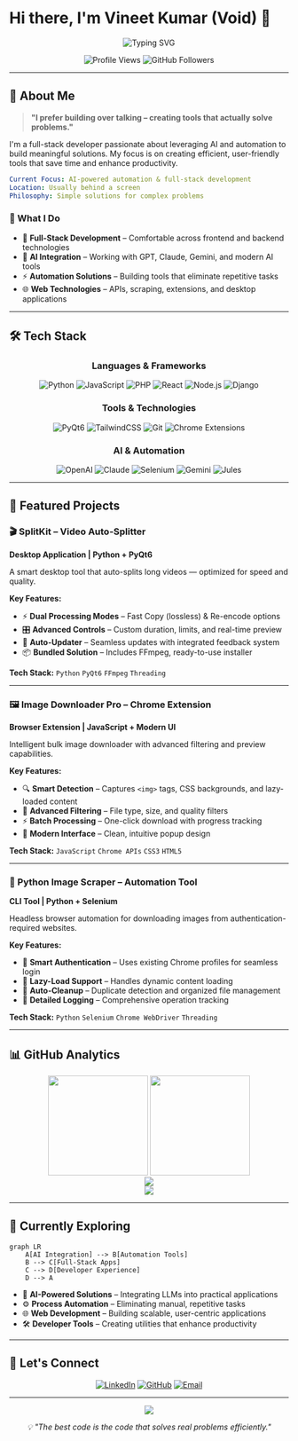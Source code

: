 # Hi there, I'm Vineet Kumar (Void) 👋

<div align="center">
  <img src="https://readme-typing-svg.herokuapp.com?font=Fira+Code&weight=500&size=24&pause=1000&color=58A6FF&center=true&vCenter=true&width=600&lines=Full-Stack+Developer;AI+Automation+Enthusiast;Problem+Solver+%26+Tool+Builder" alt="Typing SVG" />
</div>

<p align="center">
  <img src="https://komarev.com/ghpvc/?username=void032&label=Profile%20Views&color=58a6ff&style=for-the-badge" alt="Profile Views"/>
  <img src="https://img.shields.io/github/followers/void032?label=Followers&style=for-the-badge&color=58a6ff" alt="GitHub Followers"/>
</p>

---

## 🚀 About Me

> **"I prefer building over talking – creating tools that actually solve problems."**

I'm a full-stack developer passionate about leveraging AI and automation to build meaningful solutions. My focus is on creating efficient, user-friendly tools that save time and enhance productivity.

```yaml
Current Focus: AI-powered automation & full-stack development
Location: Usually behind a screen
Philosophy: Simple solutions for complex problems
```

### 🎯 What I Do
- 🔧 **Full-Stack Development** – Comfortable across frontend and backend technologies
- 🤖 **AI Integration** – Working with GPT, Claude, Gemini, and modern AI tools
- ⚡ **Automation Solutions** – Building tools that eliminate repetitive tasks
- 🌐 **Web Technologies** – APIs, scraping, extensions, and desktop applications

---

## 🛠️ Tech Stack

<div align="center">

### Languages & Frameworks
![Python](https://img.shields.io/badge/Python-3776AB?style=for-the-badge&logo=python&logoColor=white)
![JavaScript](https://img.shields.io/badge/JavaScript-F7DF1E?style=for-the-badge&logo=javascript&logoColor=black)
![PHP](https://img.shields.io/badge/PHP-777BB4?style=for-the-badge&logo=php&logoColor=white)
![React](https://img.shields.io/badge/React-20232A?style=for-the-badge&logo=react&logoColor=61DAFB)
![Node.js](https://img.shields.io/badge/Node.js-43853D?style=for-the-badge&logo=node.js&logoColor=white)
![Django](https://img.shields.io/badge/Django-092E20?style=for-the-badge&logo=django&logoColor=white)

### Tools & Technologies
![PyQt6](https://img.shields.io/badge/PyQt6-41CD52?style=for-the-badge&logo=qt&logoColor=white)
![TailwindCSS](https://img.shields.io/badge/Tailwind_CSS-38B2AC?style=for-the-badge&logo=tailwind-css&logoColor=white)
![Git](https://img.shields.io/badge/Git-F05032?style=for-the-badge&logo=git&logoColor=white)
![Chrome Extensions](https://img.shields.io/badge/Chrome-4285F4?style=for-the-badge&logo=google-chrome&logoColor=white)

### AI & Automation
![OpenAI](https://img.shields.io/badge/OpenAI-412991?style=for-the-badge&logo=openai&logoColor=white)
![Claude](https://img.shields.io/badge/Claude-FF6B35?style=for-the-badge&logo=anthropic&logoColor=white)
![Selenium](https://img.shields.io/badge/Selenium-43B02A?style=for-the-badge&logo=selenium&logoColor=white)
![Gemini](https://img.shields.io/badge/Gemini-FF6F00?style=for-the-badge&logo=google&logoColor=white)
![Jules](https://img.shields.io/badge/Jules-0057B7?style=for-the-badge&logo=data&logoColor=white)

</div>

---

## 🎯 Featured Projects

### 🎬 SplitKit – Video Auto-Splitter
**Desktop Application | Python + PyQt6**

 A smart desktop tool that auto-splits long videos — optimized for speed and quality.

**Key Features:**
- ⚡ **Dual Processing Modes** – Fast Copy (lossless) & Re-encode options
- 🎛️ **Advanced Controls** – Custom duration, limits, and real-time preview
- 🔄 **Auto-Updater** – Seamless updates with integrated feedback system
- 📦 **Bundled Solution** – Includes FFmpeg, ready-to-use installer

**Tech Stack:** `Python` `PyQt6` `FFmpeg` `Threading`

---

### 🖼️ Image Downloader Pro – Chrome Extension
**Browser Extension | JavaScript + Modern UI**

Intelligent bulk image downloader with advanced filtering and preview capabilities.

**Key Features:**
- 🔍 **Smart Detection** – Captures `<img>` tags, CSS backgrounds, and lazy-loaded content
- 🎨 **Advanced Filtering** – File type, size, and quality filters
- ⚡ **Batch Processing** – One-click download with progress tracking
- 💫 **Modern Interface** – Clean, intuitive popup design

**Tech Stack:** `JavaScript` `Chrome APIs` `CSS3` `HTML5`

---

### 🐍 Python Image Scraper – Automation Tool
**CLI Tool | Python + Selenium**

Headless browser automation for downloading images from authentication-required websites.

**Key Features:**
- 🔐 **Smart Authentication** – Uses existing Chrome profiles for seamless login
- 🚀 **Lazy-Load Support** – Handles dynamic content loading
- 🧹 **Auto-Cleanup** – Duplicate detection and organized file management
- 📝 **Detailed Logging** – Comprehensive operation tracking

**Tech Stack:** `Python` `Selenium` `Chrome WebDriver` `Threading`

---

## 📊 GitHub Analytics

<div align="center">
  <img height="180em" src="https://github-readme-stats.vercel.app/api?username=void032&show_icons=true&theme=github_dark&hide_border=true&count_private=true&include_all_commits=true" />
  <img height="180em" src="https://github-readme-stats.vercel.app/api/top-langs/?username=void032&layout=compact&theme=github_dark&hide_border=true&langs_count=8" />
</div>

<div align="center">
  <img src="https://github-readme-streak-stats.herokuapp.com/?user=void032&theme=github-dark-blue&hide_border=true" />
</div>

<div align="center">
  <img src="https://github-readme-activity-graph.vercel.app/graph?username=void032&theme=github-compact&hide_border=true&area=true" />
</div>

---

## 🔭 Currently Exploring

```mermaid
graph LR
    A[AI Integration] --> B[Automation Tools]
    B --> C[Full-Stack Apps]
    C --> D[Developer Experience]
    D --> A
```

- 🤖 **AI-Powered Solutions** – Integrating LLMs into practical applications
- ⚙️ **Process Automation** – Eliminating manual, repetitive tasks
- 🌐 **Web Development** – Building scalable, user-centric applications
- 🛠️ **Developer Tools** – Creating utilities that enhance productivity

---

## 🤝 Let's Connect

<div align="center">

[![LinkedIn](https://img.shields.io/badge/LinkedIn-0077B5?style=for-the-badge&logo=linkedin&logoColor=white)](https://www.linkedin.com/in/vineet-kumar-2ab15217b)
[![GitHub](https://img.shields.io/badge/GitHub-100000?style=for-the-badge&logo=github&logoColor=white)](https://github.com/void032)
[![Email](https://img.shields.io/badge/Email-D14836?style=for-the-badge&logo=gmail&logoColor=white)](mailto:vineetkumar1639@gmail.com)

</div>

---

<div align="center">
  <img src="https://capsule-render.vercel.app/api?type=waving&color=58a6ff&height=120&section=footer&text=Thanks%20for%20visiting!&fontSize=24&fontColor=fff&animation=twinkling" />
</div>

<p align="center">
  <i>💡 "The best code is the code that solves real problems efficiently."</i>
</p>
